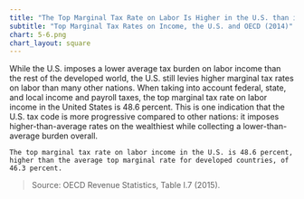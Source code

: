 ```yaml
---
title: "The Top Marginal Tax Rate on Labor Is Higher in the U.S. than in the OECD"
subtitle: "Top Marginal Tax Rates on Income, the U.S. and OECD (2014)"
chart: 5-6.png
chart_layout: square
---
```

While the U.S. imposes a lower average tax burden on labor income than the rest of the developed world, the U.S. still levies higher marginal tax rates on labor than many other nations. When taking into account federal, state, and local income and payroll taxes, the top marginal tax rate on labor income in the United States is 48.6 percent. This is one indication that the U.S. tax code is more progressive compared to other nations: it imposes higher-than-average rates on the wealthiest while collecting a lower-than-average burden overall.

```
The top marginal tax rate on labor income in the U.S. is 48.6 percent, higher than the average top marginal rate for developed countries, of 46.3 percent.
```

>Source: OECD Revenue Statistics, Table I.7 (2015).
